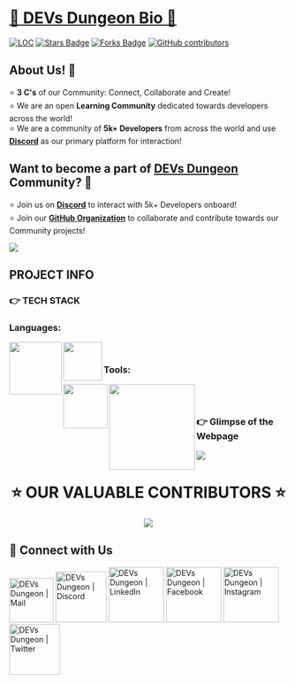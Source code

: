 <h1><ins>📍 DEVs Dungeon Bio 📍</ins></h1>

<div align="left">
<a href="https://github.com/Devs-Dungeon/bio/"><img src="https://sloc.xyz/github/Devs-Dungeon/bio" alt="LOC"/></a>
<a href="https://github.com/Devs-Dungeon/bio/"><img src="https://img.shields.io/github/stars/Devs-Dungeon/bio" alt="Stars Badge"/></a>
<a href="https://github.com/Devs-Dungeon/bio/network/members"><img src="https://img.shields.io/github/forks/Devs-Dungeon/bio" alt="Forks Badge"/></a>
<a href="https://github.com/Devs-Dungeon/bio/graphs/contributors"><img alt="GitHub contributors" src="https://img.shields.io/github/contributors/Devs-Dungeon/bio?color=2b9348"></a>
</div>


<h2>About Us! 🤩</h2>
<p>
    ⭐ <b>3 C's</b> of our Community: Connect, Collaborate and Create! <br>
    ⭐ We are an open <b>Learning Community</b> dedicated towards developers across the world! <br>
    ⭐ We are a community of <b>5k+ Developers</b> from across the world and use <b><a href="https://discord.gg/GqzWmqDKzU">Discord</a></b> as our primary platform for interaction! <br>
</p>


<h2>Want to become a part of <a href="https://devs-dungeon.github.io/bio/">DEVs Dungeon</a> Community? 🤝</h2>
<p>
    ⭐ Join us on <b><a href="https://discord.gg/GqzWmqDKzU">Discord</a></b> to interact with 5k+ Developers onboard! <br>
    ⭐ Join our <b><a href="https://github.com/Devs-Dungeon/support/issues/new?assignees=&labels=invite+me+to+the+organisation&template=invitation.yml&title=Please+invite+me+to+the+GitHub+Community+Organization">GitHub Organization</a></b> to collaborate and contribute towards our Community projects! <br>
</p>

![](https://user-images.githubusercontent.com/73097560/115834477-dbab4500-a447-11eb-908a-139a6edaec5c.gif)

<h2>PROJECT INFO</h2>

<h3> 👉 TECH STACK </h3>

<h3> Languages: </h3>

<div>
<img align="left" width="95px" src="https://img.shields.io/badge/-HTML5-13324B?logo=html5&Color=white&style=plastic" />
<img align="left" width="70px" src="https://img.shields.io/badge/-CSS-1572B6?logo=CSS3&Color=white&style=plastic" />
</div>

<br>
<h3> Tools: </h3>

<div>
<img align="left" width="80px" src="https://img.shields.io/badge/-Figma-1572B6?logo=figma&Color=white&style=plastic" />
<img align="left" width="155px" src="https://img.shields.io/badge/-Adobe Photoshop-1572B6?logo=AdobePhotoshop&Color=white&style=plastic" />
</div>
<br><br>

<h3> 👉 Glimpse of the Webpage </h3>

![](https://github.com/Devs-Dungeon/bio/blob/main/Assets/page.PNG)


<h1 align=center> ⭐ OUR VALUABLE CONTRIBUTORS ⭐ </h1>
<p align="center">
  
	
<a href="https://github.com/Devs-Dungeon/bio/graphs/contributors">
  <img src="https://contrib.rocks/image?repo=Devs-Dungeon/bio" />
</a>
</p>

<h2> 🔗 Connect with Us </h2>


   [<img alt="DEVs Dungeon | Mail" width="80px" src="https://img.shields.io/badge/-Gmail-000000?logo=gmail&Color=0A66C2&style=flat-square" />](mailto:devs.dungeon.community@gmail.com)
    [<img alt="DEVs Dungeon | Discord" width="92px" src="https://img.shields.io/badge/-Discord-000000?logo=discord&Color=0A66C2&style=flat-square" />](https://discord.gg/ceMXzhfaka)
    [<img alt="DEVs Dungeon | LinkedIn" width="100px" src="https://img.shields.io/badge/-LinkedIn-000000?logo=linkedin&Color=0A66C2&style=flat-square" />](https://www.linkedin.com/company/devs-dungeon/)
    [<img alt="DEVs Dungeon | Facebook" width="100px" src="https://img.shields.io/badge/-Facebook-000000?logo=facebook&Color=0A66C2&style=flat-square" />](https://www.facebook.com/devs.dungeon/)
    [<img alt="DEVs Dungeon | Instagram" width="100px" src="https://img.shields.io/badge/-Instagram-000000?logo=instagram&Color=0A66C2&style=flat-square" />](https://www.instagram.com/devs.dungeon/)
    [<img alt="DEVs Dungeon | Twitter" width="92px" src="https://img.shields.io/badge/-Twitter-000000?logo=twitter&Color=0A66C2&style=flat-square" />](https://twitter.com/devs_dungeon)


